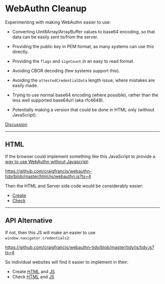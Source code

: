 
# WebAuthn Cleanup

Experimenting with making WebAuthn easier to use:

- Converting Uint8Array/ArrayBuffer values to base64 encoding, so that data can be easily sent to/from the server.

- Providing the public key in PEM format, as many systems can use this directly.

- Providing the `flags` and `signCount` in an easy to read format.

- Avoiding CBOR decoding (few systems support this).

- Avoiding the `attestedCredentialData` length issue, where mistakes are easily made.

- Trying to use normal base64 encoding (where possible), rather than the less well supported base64url (aka rfc4648).

- Potentially making a version that could be done in HTML only (without JavaScript).

[Discussion](https://github.com/w3c/webauthn/issues/1362)

---

## HTML

If the browser could implement something like this JavaScript to provide a [way to use WebAuthn without Javascript](https://github.com/w3c/webauthn/issues/1255):

https://github.com/craigfrancis/webauthn-tidy/blob/master/html/js/webauthn.js?ts=4

Then the HTML and Server side code would be considerably easier:

- [Create](https://github.com/craigfrancis/webauthn-tidy/blob/master/html/create.php?ts=4)
- [Check](https://github.com/craigfrancis/webauthn-tidy/blob/master/html/check.php?ts=4)

---

## API Alternative

If not, then this JS will make an easier to use `window.navigator.credentials2`:

https://github.com/craigfrancis/webauthn-tidy/blob/master/tidy/js/tidy.js?ts=4

So individual websites will find it easier to implement in their:

- Create [HTML](https://github.com/craigfrancis/webauthn-tidy/blob/master/tidy/create.php?ts=4) and [JS](https://github.com/craigfrancis/webauthn-tidy/blob/master/tidy/js/create.js?ts=4)
- Check [HTML](https://github.com/craigfrancis/webauthn-tidy/blob/master/tidy/check.php?ts=4) and [JS](https://github.com/craigfrancis/webauthn-tidy/blob/master/tidy/js/check.js?ts=4)
